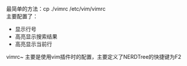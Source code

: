 最简单的方法：cp ./vimrc /etc/vim/vimrc  
主要配置了：  
*  显示行号  
*  高亮显示搜索结果  
*  高亮显示当前行  

vimrc~ 主要是使用vim插件时的配置，主要定义了NERDTree的快捷键为F2  



